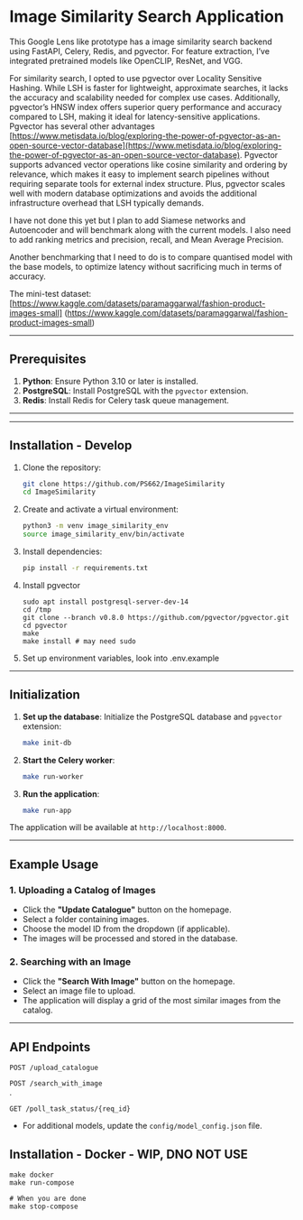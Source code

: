 
# Image Similarity Search Application

This Google Lens like prototype has a image similarity search backend using FastAPI, Celery, Redis, and pgvector. For feature extraction, I’ve integrated pretrained models like OpenCLIP, ResNet, and VGG.

For similarity search, I opted to use pgvector over Locality Sensitive Hashing. While LSH is faster for lightweight, approximate searches, it lacks the accuracy and scalability needed for complex use cases. Additionally, pgvector’s HNSW index offers superior query performance and accuracy compared to LSH, making it ideal for latency-sensitive applications. Pgvector has several other advantages  [https://www.metisdata.io/blog/exploring-the-power-of-pgvector-as-an-open-source-vector-database](https://www.metisdata.io/blog/exploring-the-power-of-pgvector-as-an-open-source-vector-database). Pgvector supports advanced vector operations like cosine similarity and ordering by relevance, which makes it easy to implement search pipelines without requiring separate tools for external index structure. Plus, pgvector scales well with modern database optimizations and avoids the additional infrastructure overhead that LSH typically demands.

I have not done this yet but I plan to add Siamese networks and Autoencoder and will benchmark along with the current models. I also need to add ranking metrics and precision, recall, and Mean Average Precision. 

Another benchmarking that I need to do is to compare quantised model with the base models, to optimize latency without sacrificing much in terms of accuracy.

The mini-test dataset: [https://www.kaggle.com/datasets/paramaggarwal/fashion-product-images-small] (https://www.kaggle.com/datasets/paramaggarwal/fashion-product-images-small)

---

## Prerequisites

1. **Python**: Ensure Python 3.10 or later is installed.
2. **PostgreSQL**: Install PostgreSQL with the `pgvector` extension.
3. **Redis**: Install Redis for Celery task queue management.


---



---

## Installation - Develop

1. Clone the repository:
   ```bash
   git clone https://github.com/PS662/ImageSimilarity
   cd ImageSimilarity
   ```

2. Create and activate a virtual environment:
   ```bash
   python3 -m venv image_similarity_env
   source image_similarity_env/bin/activate
   ```

3. Install dependencies:
   ```bash
   pip install -r requirements.txt
   ```

4. Install pgvector

    ```
    sudo apt install postgresql-server-dev-14
    cd /tmp
    git clone --branch v0.8.0 https://github.com/pgvector/pgvector.git
    cd pgvector
    make
    make install # may need sudo
    ```

5. Set up environment variables, look into .env.example

---

## Initialization

1. **Set up the database**:
   Initialize the PostgreSQL database and `pgvector` extension:
   ```bash
   make init-db
   ```

2. **Start the Celery worker**:
   ```bash
   make run-worker
   ```

3. **Run the application**:
   ```bash
   make run-app
   ```

The application will be available at `http://localhost:8000`.

---

## Example Usage

### 1. **Uploading a Catalog of Images**

- Click the **"Update Catalogue"** button on the homepage.
- Select a folder containing images.
- Choose the model ID from the dropdown (if applicable).
- The images will be processed and stored in the database.

### 2. **Searching with an Image**

- Click the **"Search With Image"** button on the homepage.
- Select an image file to upload.
- The application will display a grid of the most similar images from the catalog.

---

## API Endpoints

`POST /upload_catalogue`  

`POST /search_with_image`  
.

`GET /poll_task_status/{req_id}`  


- For additional models, update the `config/model_config.json` file. 

## Installation - Docker - WIP, DNO NOT USE

```
make docker
make run-compose

# When you are done
make stop-compose
```